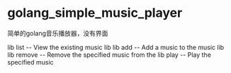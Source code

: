 # golang_simple_music_player

简单的golang音乐播放器，没有界面

lib list -- View the existing music lib
lib add <name> <artist> <source> <type> -- Add a music to the music lib
lib remove <name> -- Remove the specified music from the lib
play <name> -- Play the specified music
